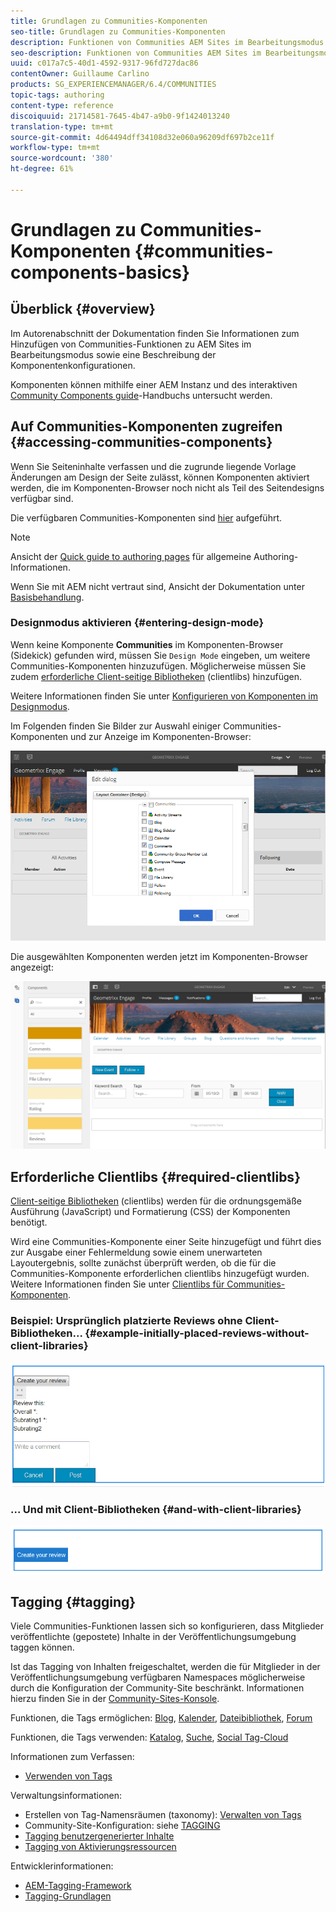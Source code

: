 ```yaml
---
title: Grundlagen zu Communities-Komponenten
seo-title: Grundlagen zu Communities-Komponenten
description: Funktionen von Communities AEM Sites im Bearbeitungsmodus und Konfigurieren von Komponenten
seo-description: Funktionen von Communities AEM Sites im Bearbeitungsmodus und Konfigurieren von Komponenten
uuid: c017a7c5-40d1-4592-9317-96fd727dac86
contentOwner: Guillaume Carlino
products: SG_EXPERIENCEMANAGER/6.4/COMMUNITIES
topic-tags: authoring
content-type: reference
discoiquuid: 21714581-7645-4b47-a9b0-9f1424013240
translation-type: tm+mt
source-git-commit: 4d64494dff34108d32e060a96209df697b2ce11f
workflow-type: tm+mt
source-wordcount: '380'
ht-degree: 61%

---
```



# Grundlagen zu Communities-Komponenten {#communities-components-basics}

## Überblick {#overview}

Im Autorenabschnitt der Dokumentation finden Sie Informationen zum Hinzufügen von Communities-Funktionen zu AEM Sites im Bearbeitungsmodus sowie eine Beschreibung der Komponentenkonfigurationen.

Komponenten können mithilfe einer AEM Instanz und des interaktiven [Community Components guide](components-guide.md)-Handbuchs untersucht werden.

## Auf Communities-Komponenten zugreifen {#accessing-communities-components}

Wenn Sie Seiteninhalte verfassen und die zugrunde liegende Vorlage Änderungen am Design der Seite zulässt, können Komponenten aktiviert werden, die im Komponenten-Browser noch nicht als Teil des Seitendesigns verfügbar sind.

Die verfügbaren Communities-Komponenten sind [hier](author-communities.md#available-communities-components) aufgeführt.

>[!NOTE]
>
>Ansicht der [Quick guide to authoring pages](../../help/sites-authoring/qg-page-authoring.md) für allgemeine Authoring-Informationen.
>
>Wenn Sie mit AEM nicht vertraut sind, Ansicht der Dokumentation unter [Basisbehandlung](../../help/sites-authoring/basic-handling.md).

### Designmodus aktivieren {#entering-design-mode}

Wenn keine Komponente **Communities** im Komponenten-Browser (Sidekick) gefunden wird, müssen Sie `Design Mode` eingeben, um weitere Communities-Komponenten hinzuzufügen. Möglicherweise müssen Sie zudem [erforderliche Client-seitige Bibliotheken](#required-clientlibs) (clientlibs) hinzufügen.

Weitere Informationen finden Sie unter [Konfigurieren von Komponenten im Designmodus](../../help/sites-authoring/default-components-designmode.md).

Im Folgenden finden Sie Bilder zur Auswahl einiger Communities-Komponenten und zur Anzeige im Komponenten-Browser:

![chlimage_1-424](assets/chlimage_1-424.png)

Die ausgewählten Komponenten werden jetzt im Komponenten-Browser angezeigt:

![chlimage_1-425](assets/chlimage_1-425.png)

## Erforderliche Clientlibs {#required-clientlibs}

[Client-seitige Bibliotheken](../../help/sites-developing/clientlibs.md) (clientlibs) werden für die ordnungsgemäße Ausführung (JavaScript) und Formatierung (CSS) der Komponenten benötigt.

Wird eine Communities-Komponente einer Seite hinzugefügt und führt dies zur Ausgabe einer Fehlermeldung sowie einem unerwarteten Layoutergebnis, sollte zunächst überprüft werden, ob die für die Communities-Komponente erforderlichen clientlibs hinzugefügt wurden. Weitere Informationen finden Sie unter [Clientlibs für Communities-Komponenten](clientlibs.md).

### Beispiel: Ursprünglich platzierte Reviews ohne Client-Bibliotheken... {#example-initially-placed-reviews-without-client-libraries}

![chlimage_1-426](assets/chlimage_1-426.png)

### ... Und mit Client-Bibliotheken {#and-with-client-libraries}

![chlimage_1-427](assets/chlimage_1-427.png)

## Tagging {#tagging}

Viele Communities-Funktionen lassen sich so konfigurieren, dass Mitglieder veröffentlichte (gepostete) Inhalte in der Veröffentlichungsumgebung taggen können.

Ist das Tagging von Inhalten freigeschaltet, werden die für Mitglieder in der Veröffentlichungsumgebung verfügbaren Namespaces möglicherweise durch die Konfiguration der Community-Site beschränkt. Informationen hierzu finden Sie in der [Community-Sites-Konsole](sites-console.md#tagging).

Funktionen, die Tags ermöglichen: [Blog](blog-feature.md), [Kalender](calendar.md), [Dateibibliothek](file-library.md), [Forum](forum.md)

Funktionen, die Tags verwenden: [Katalog](catalog.md), [Suche](search.md), [Social Tag-Cloud](tagcloud.md)

Informationen zum Verfassen:

* [Verwenden von Tags](../../help/sites-authoring/tags.md)

Verwaltungsinformationen:

* Erstellen von Tag-Namensräumen (taxonomy): [Verwalten von Tags](../../help/sites-administering/tags.md)
* Community-Site-Konfiguration: siehe [TAGGING](sites-console.md#tagging)
* [Tagging benutzergenerierter Inhalte](../../help/sites-authoring/tags.md)
* [Tagging von Aktivierungsressourcen](tag-resources.md)

Entwicklerinformationen:

* [AEM-Tagging-Framework](../../help/sites-developing/framework.md)
* [Tagging-Grundlagen](tag.md)

